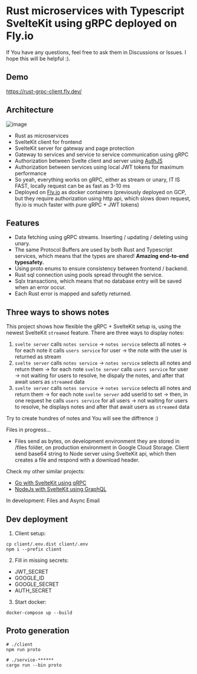 # Rust microservices with Typescript SvelteKit using gRPC deployed on Fly.io
If You have any questions, feel free to ask them in Discussions or Issues. I hope this will be helpful :).

## Demo
https://rust-grpc-client.fly.dev/

## Architecture
![image](https://user-images.githubusercontent.com/26543876/224659620-6f986493-6305-4960-956c-1080ff6dda3c.png)

- Rust as microservices
- SvelteKit client for frontend
- SvelteKit server for gateway and page protection
- Gateway to services and service to service communication using gRPC
- Authorization between Svelte client and server using [AuthJS](https://authjs.dev/)
- Authorization between services using local JWT tokens for maximum performance
- So yeah, everything works on gRPC, either as stream or unary, IT IS FAST, locally request can be as fast as 3-10 ms
- Deployed on [Fly.io](https://fly.io/) as docker containers (previously deployed on GCP, but they require authorization using http api, which slows down request, fly.io is much faster with pure gRPC + JWT tokens)

## Features
- Data fetching using gRPC streams. Inserting / updating / deleting using unary.
- The same Protocol Buffers are used by both Rust and Typescript services, which means that the types are shared! **Amazing end-to-end typesafety.**
- Using proto enums to ensure consistency between frontend / backend.
- Rust sql connection using pools spread throught the service.
- Sqlx transactions, which means that no database entry will be saved when an error occur.
- Each Rust error is mapped and safetly returned.

## Three ways to shows notes
This project shows how flexible the gRPC + SvelteKit setup is, using the newest SvelteKit `streamed` feature. There are three ways to display notes:
1. `svelte server` calls `notes service` -> `notes service` selects all notes -> for each note it calls `users service` for user -> the note with the user is returned as stream
2. `svelte server` calls `notes service` -> `notes service` selects all notes and return them -> for each note `svelte server` calls `users service` for user -> not waiting for users to resolve, he dispaly the notes, and after that await users as `streamed` data
3. `svelte server` calls `notes service` -> `notes service` selects all notes and return them -> for each note `svelte server` add userId to set -> then, in one request he calls `users service` for all users -> not waiting for users to resolve, he displays notes and after that await users as `streamed` data

Try to create hundres of notes and You will see the diffrence :)

Files in progress...
- Files send as bytes, on development environment they are stored in /files folder, on production environment in Google Cloud Storage. Client send base64 string to Node server using SvelteKit api, which then creates a file and respond with a download header.


Check my other similar projects:
- [Go with SvelteKit using gRPC](https://github.com/mpiorowski/go-svelte-grpc)
- [NodeJs with SvelteKit using GraphQL](https://github.com/mpiorowski/microservices-ts-fastify-svelte)

In development: Files and Async Email

## Dev deployment

1. Client setup:
```
cp client/.env.dist client/.env
npm i --prefix client
```

2. Fill in missing secrets:
- JWT_SECRET
- GOOGLE_ID
- GOOGLE_SECRET
- AUTH_SECRET

3. Start docker:
```
docker-compose up --build
```

## Proto generation

```
# ./client
npm run proto
```

```
# ./service-******
cargo run --bin proto
```
